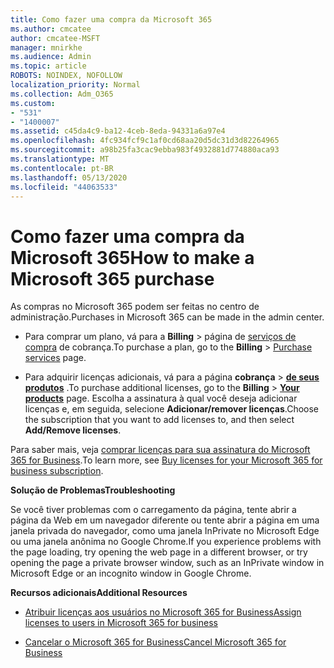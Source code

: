 ```yaml
---
title: Como fazer uma compra da Microsoft 365
ms.author: cmcatee
author: cmcatee-MSFT
manager: mnirkhe
ms.audience: Admin
ms.topic: article
ROBOTS: NOINDEX, NOFOLLOW
localization_priority: Normal
ms.collection: Adm_O365
ms.custom:
- "531"
- "1400007"
ms.assetid: c45da4c9-ba12-4ceb-8eda-94331a6a97e4
ms.openlocfilehash: 4fc934fcf9c1af0cd68aa20d5dc31d3d82264965
ms.sourcegitcommit: a98b25fa3cac9ebba983f4932881d774880aca93
ms.translationtype: MT
ms.contentlocale: pt-BR
ms.lasthandoff: 05/13/2020
ms.locfileid: "44063533"
---
```

# <a name="how-to-make-a-microsoft-365-purchase"></a><span data-ttu-id="ef445-102">Como fazer uma compra da Microsoft 365</span><span class="sxs-lookup"><span data-stu-id="ef445-102">How to make a Microsoft 365 purchase</span></span>

<span data-ttu-id="ef445-103">As compras no Microsoft 365 podem ser feitas no centro de administração.</span><span class="sxs-lookup"><span data-stu-id="ef445-103">Purchases in Microsoft 365 can be made in the admin center.</span></span>
  
- <span data-ttu-id="ef445-104">Para comprar um plano, vá para a **Billing** \> página de [serviços de compra](https://go.microsoft.com/fwlink/p/?linkid=868433) de cobrança.</span><span class="sxs-lookup"><span data-stu-id="ef445-104">To purchase a plan, go to the **Billing** \> [Purchase services](https://go.microsoft.com/fwlink/p/?linkid=868433) page.</span></span>

- <span data-ttu-id="ef445-105">Para adquirir licenças adicionais, vá para a página **cobrança** \> **[de seus produtos](https://go.microsoft.com/fwlink/p/?linkid=842054)** .</span><span class="sxs-lookup"><span data-stu-id="ef445-105">To purchase additional licenses, go to the **Billing** \> **[Your products](https://go.microsoft.com/fwlink/p/?linkid=842054)** page.</span></span> <span data-ttu-id="ef445-106">Escolha a assinatura à qual você deseja adicionar licenças e, em seguida, selecione **Adicionar/remover licenças**.</span><span class="sxs-lookup"><span data-stu-id="ef445-106">Choose the subscription that you want to add licenses to, and then select **Add/Remove licenses**.</span></span>
  
<span data-ttu-id="ef445-107">Para saber mais, veja [comprar licenças para sua assinatura do Microsoft 365 for Business](https://docs.microsoft.com/office365/admin/subscriptions-and-billing/buy-licenses).</span><span class="sxs-lookup"><span data-stu-id="ef445-107">To learn more, see [Buy licenses for your Microsoft 365 for business subscription](https://docs.microsoft.com/office365/admin/subscriptions-and-billing/buy-licenses).</span></span>

<span data-ttu-id="ef445-108">**Solução de Problemas**</span><span class="sxs-lookup"><span data-stu-id="ef445-108">**Troubleshooting**</span></span>

<span data-ttu-id="ef445-109">Se você tiver problemas com o carregamento da página, tente abrir a página da Web em um navegador diferente ou tente abrir a página em uma janela privada do navegador, como uma janela InPrivate no Microsoft Edge ou uma janela anônima no Google Chrome.</span><span class="sxs-lookup"><span data-stu-id="ef445-109">If you experience problems with the page loading, try opening the web page in a different browser, or try opening the page a private browser window, such as an InPrivate window in Microsoft Edge or an incognito window in Google Chrome.</span></span>

<span data-ttu-id="ef445-110">**Recursos adicionais**</span><span class="sxs-lookup"><span data-stu-id="ef445-110">**Additional Resources**</span></span>
  
- [<span data-ttu-id="ef445-111">Atribuir licenças aos usuários no Microsoft 365 for Business</span><span class="sxs-lookup"><span data-stu-id="ef445-111">Assign licenses to users in Microsoft 365 for business</span></span>](https://docs.microsoft.com/office365/admin/subscriptions-and-billing/assign-licenses-to-users)

- [<span data-ttu-id="ef445-112">Cancelar o Microsoft 365 for Business</span><span class="sxs-lookup"><span data-stu-id="ef445-112">Cancel Microsoft 365 for Business</span></span>](https://docs.microsoft.com/office365/admin/subscriptions-and-billing/cancel-your-subscription)